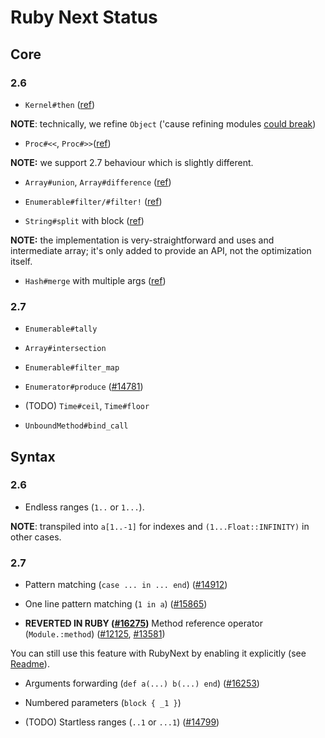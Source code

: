 # Ruby Next Status

## Core

### 2.6

- `Kernel#then` ([ref](https://rubyreferences.github.io/rubychanges/2.6.html#then-as-an-alias-for-yield_self))

**NOTE**: technically, we refine `Object` ('cause refining modules [could break](https://bugs.ruby-lang.org/issues/13446))

- `Proc#<<`, `Proc#>>`([ref](https://rubyreferences.github.io/rubychanges/2.6.html#proc-composition))

**NOTE:** we support 2.7 behaviour which is slightly different.

- `Array#union`, `Array#difference` ([ref](https://rubyreferences.github.io/rubychanges/2.6.html#arrayunion-and-arraydifference))

- `Enumerable#filter/#filter!` ([ref](https://rubyreferences.github.io/rubychanges/2.6.html#hashmerge-with-multiple-arguments))

- `String#split` with block ([ref](https://rubyreferences.github.io/rubychanges/2.6.html#stringsplit-with-block))

**NOTE:** the implementation is very-straightforward and uses and intermediate array; it's only added to provide an API, not the optimization itself.

- `Hash#merge` with multiple args ([ref](https://rubyreferences.github.io/rubychanges/2.6.html#hashmerge-with-multiple-arguments))

### 2.7

- `Enumerable#tally`

- `Array#intersection`

- `Enumerable#filter_map`

- `Enumerator#produce` ([#14781](https://bugs.ruby-lang.org/issues/14781))

- (TODO) `Time#ceil`, `Time#floor`

- `UnboundMethod#bind_call`

## Syntax

### 2.6

- Endless ranges (`1..` or `1...`).

**NOTE**: transpiled into `a[1..-1]` for indexes and `(1...Float::INFINITY)` in other cases.

### 2.7

- Pattern matching (`case ... in ... end`) ([#14912](https://bugs.ruby-lang.org/issues/14912))

- One line pattern matching (`1 in a`) ([#15865](https://bugs.ruby-lang.org/issues/15865))

- **REVERTED IN RUBY ([#16275](https://bugs.ruby-lang.org/issues/16275))** Method reference operator (`Module.:method`) ([#12125](https://bugs.ruby-lang.org/issues/12125), [#13581](https://bugs.ruby-lang.org/issues/13581))

You can still use this feature with RubyNext by enabling it explicitly (see [Readme](./README.md)).

- Arguments forwarding (`def a(...) b(...) end`) ([#16253](https://bugs.ruby-lang.org/issues/16253))

- Numbered parameters (`block { _1 }`)

- (TODO) Startless ranges (`..1` or `...1`) ([#14799](https://bugs.ruby-lang.org/issues/14799))
